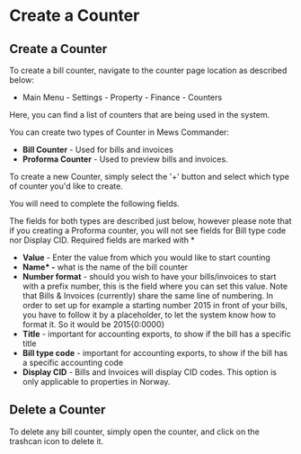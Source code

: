 # Create a Counter

## Create a Counter

To create a bill counter, navigate to the counter page location as described below:

* Main Menu - Settings - Property - Finance - Counters

Here, you can find a list of counters that are being used in the system.

You can create two types of Counter in Mews Commander:

* **Bill Counter** - Used for bills and invoices
* **Proforma Counter** - Used to preview bills and invoices. 

To create a new Counter, simply select the '+' button and select which type of counter you'd like to create.

You will need to complete the following fields.

The fields for both types are described just below, however please note that if you creating a Proforma counter, you will not see fields for Bill type code nor Display CID. Required fields are marked with \*

* **Value** - Enter the value from which you would like to start counting
* **Name\* -** what is the name of the bill counter
* **Number format** - should you wish to have your bills/invoices to start with a prefix number, this is the field where you can set this value. Note that Bills & Invoices \(currently\) share the same line of numbering. In order to set up for example a starting number 2015 in front of your bills, you have to follow it by a placeholder, to let the system know how to format it. So it would be 2015{0:0000}
* **Title** - important for accounting exports, to show if the bill has a specific title
* **Bill type code** - important for accounting exports, to show if the bill has a specific accounting code
* **Display CID** - Bills and Invoices will display CID codes. This option is only applicable to properties in Norway.

## Delete a Counter

To delete any bill counter, simply open the counter, and click on the trashcan icon to delete it.

